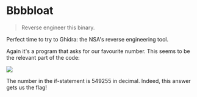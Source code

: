 # Bbbbloat

> Reverse engineer this binary.

Perfect time to try to Ghidra: the NSA's reverse engineering tool.

Again it's a program that asks for our favourite number. This seems to be the relevant part of the code:

![](https://i.imgur.com/Ah4kwaG.png)

The number in the if-statement is 549255 in decimal. Indeed, this answer gets us the flag!

